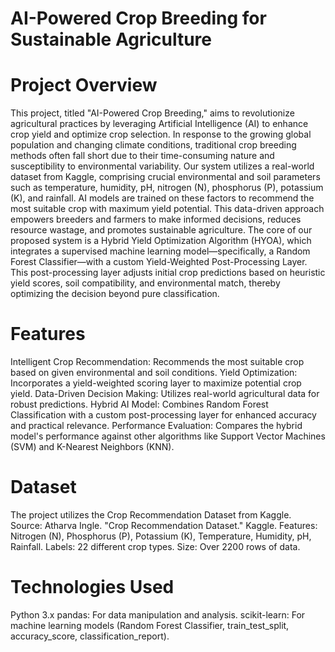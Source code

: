 # AI-Powered Crop Breeding for Sustainable Agriculture

# Project Overview
This project, titled "AI-Powered Crop Breeding," aims to revolutionize agricultural practices by leveraging Artificial Intelligence (AI) to enhance crop yield and optimize crop selection. In response to the growing global population and changing climate conditions, traditional crop breeding methods often fall short due to their time-consuming nature and susceptibility to environmental variability.
Our system utilizes a real-world dataset from Kaggle, comprising crucial environmental and soil parameters such as temperature, humidity, pH, nitrogen (N), phosphorus (P), potassium (K), and rainfall. AI models are trained on these factors to recommend the most suitable crop with maximum yield potential. This data-driven approach empowers breeders and farmers to make informed decisions, reduces resource wastage, and promotes sustainable agriculture.
The core of our proposed system is a Hybrid Yield Optimization Algorithm (HYOA), which integrates a supervised machine learning model—specifically, a Random Forest Classifier—with a custom Yield-Weighted Post-Processing Layer. This post-processing layer adjusts initial crop predictions based on heuristic yield scores, soil compatibility, and environmental match, thereby optimizing the decision beyond pure classification.

# Features
Intelligent Crop Recommendation: Recommends the most suitable crop based on given environmental and soil conditions.
Yield Optimization: Incorporates a yield-weighted scoring layer to maximize potential crop yield.
Data-Driven Decision Making: Utilizes real-world agricultural data for robust predictions.
Hybrid AI Model: Combines Random Forest Classification with a custom post-processing layer for enhanced accuracy and practical relevance.
Performance Evaluation: Compares the hybrid model's performance against other algorithms like Support Vector Machines (SVM) and K-Nearest Neighbors (KNN).

# Dataset
The project utilizes the Crop Recommendation Dataset from Kaggle.
Source: Atharva Ingle. "Crop Recommendation Dataset." Kaggle.
Features: Nitrogen (N), Phosphorus (P), Potassium (K), Temperature, Humidity, pH, Rainfall.
Labels: 22 different crop types.
Size: Over 2200 rows of data.

# Technologies Used
Python 3.x
pandas: For data manipulation and analysis.
scikit-learn: For machine learning models (Random Forest Classifier, train_test_split, accuracy_score, classification_report).

